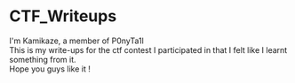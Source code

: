 # CTF_Writeups
I'm Kamikaze, a member of P0nyTa1l  
This is my write-ups for the ctf contest I participated in that I felt like I learnt something from it.  
Hope you guys like it !
